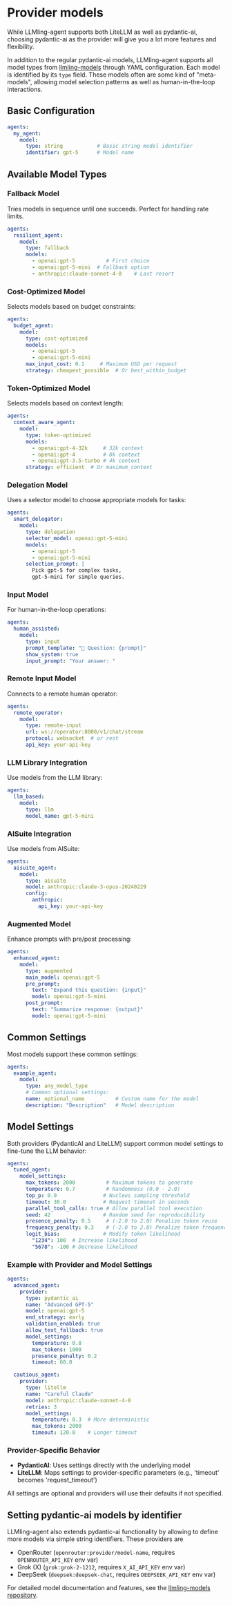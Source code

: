 # Provider models

While LLMling-agent supports both LiteLLM as well as pydantic-ai, choosing pydantic-ai
as the provider will give you a lot more features and flexibility.

In addition to the regular pydantic-ai models,
LLMling-agent supports all model types from [llmling-models](https://github.com/phil65/llmling-models) through YAML configuration. Each model is identified by its `type` field.
These models often are some kind of "meta-models", allowing model selection patterns as well
as human-in-the-loop interactions.

## Basic Configuration

```yaml
agents:
  my_agent:
    model:
      type: string           # Basic string model identifier
      identifier: gpt-5      # Model name
```

## Available Model Types

### Fallback Model

Tries models in sequence until one succeeds. Perfect for handling rate limits.

```yaml
agents:
  resilient_agent:
    model:
      type: fallback
      models:
        - openai:gpt-5          # First choice
        - openai:gpt-5-mini  # Fallback option
        - anthropic:claude-sonnet-4-0    # Last resort
```

### Cost-Optimized Model

Selects models based on budget constraints:

```yaml
agents:
  budget_agent:
    model:
      type: cost-optimized
      models:
        - openai:gpt-5
        - openai:gpt-5-mini
      max_input_cost: 0.1     # Maximum USD per request
      strategy: cheapest_possible  # Or best_within_budget
```

### Token-Optimized Model

Selects models based on context length:

```yaml
agents:
  context_aware_agent:
    model:
      type: token-optimized
      models:
        - openai:gpt-4-32k     # 32k context
        - openai:gpt-4         # 8k context
        - openai:gpt-3.5-turbo # 4k context
      strategy: efficient  # Or maximum_context
```

### Delegation Model

Uses a selector model to choose appropriate models for tasks:

```yaml
agents:
  smart_delegator:
    model:
      type: delegation
      selector_model: openai:gpt-5-mini
      models:
        - openai:gpt-5
        - openai:gpt-5-mini
      selection_prompt: |
        Pick gpt-5 for complex tasks,
        gpt-5-mini for simple queries.
```

### Input Model

For human-in-the-loop operations:

```yaml
agents:
  human_assisted:
    model:
      type: input
      prompt_template: "🤖 Question: {prompt}"
      show_system: true
      input_prompt: "Your answer: "
```

### Remote Input Model

Connects to a remote human operator:

```yaml
agents:
  remote_operator:
    model:
      type: remote-input
      url: ws://operator:8000/v1/chat/stream
      protocol: websocket  # or rest
      api_key: your-api-key
```

### LLM Library Integration

Use models from the LLM library:

```yaml
agents:
  llm_based:
    model:
      type: llm
      model_name: gpt-5-mini
```

### AISuite Integration

Use models from AISuite:

```yaml
agents:
  aisuite_agent:
    model:
      type: aisuite
      model: anthropic:claude-3-opus-20240229
      config:
        anthropic:
          api_key: your-api-key
```

### Augmented Model

Enhance prompts with pre/post processing:

```yaml
agents:
  enhanced_agent:
    model:
      type: augmented
      main_model: openai:gpt-5
      pre_prompt:
        text: "Expand this question: {input}"
        model: openai:gpt-5-mini
      post_prompt:
        text: "Summarize response: {output}"
        model: openai:gpt-5-mini
```

## Common Settings

Most models support these common settings:

```yaml
agents:
  example_agent:
    model:
      type: any_model_type
      # Common optional settings:
      name: optional_name          # Custom name for the model
      description: "Description"   # Model description
```

## Model Settings

Both providers (PydanticAI and LiteLLM) support common model settings to fine-tune the LLM behavior:

```yaml
agents:
  tuned_agent:
    model_settings:
      max_tokens: 2000          # Maximum tokens to generate
      temperature: 0.7          # Randomness (0.0 - 2.0)
      top_p: 0.9               # Nucleus sampling threshold
      timeout: 30.0            # Request timeout in seconds
      parallel_tool_calls: true # Allow parallel tool execution
      seed: 42                 # Random seed for reproducibility
      presence_penalty: 0.5     # (-2.0 to 2.0) Penalize token reuse
      frequency_penalty: 0.3    # (-2.0 to 2.0) Penalize token frequency
      logit_bias:              # Modify token likelihood
        "1234": 100  # Increase likelihood
        "5678": -100 # Decrease likelihood
```

### Example with Provider and Model Settings

```yaml
agents:
  advanced_agent:
    provider:
      type: pydantic_ai
      name: "Advanced GPT-5"
      model: openai:gpt-5
      end_strategy: early
      validation_enabled: true
      allow_text_fallback: true
      model_settings:
        temperature: 0.8
        max_tokens: 1000
        presence_penalty: 0.2
        timeout: 60.0

  cautious_agent:
    provider:
      type: litellm
      name: "Careful Claude"
      model: anthropic:claude-sonnet-4-0
      retries: 3
      model_settings:
        temperature: 0.3  # More deterministic
        max_tokens: 2000
        timeout: 120.0    # Longer timeout
```

### Provider-Specific Behavior

- **PydanticAI**: Uses settings directly with the underlying model
- **LiteLLM**: Maps settings to provider-specific parameters (e.g., 'timeout' becomes 'request_timeout')

All settings are optional and providers will use their defaults if not specified.


## Setting pydantic-ai models by identifier

LLMling-agent also extends pydantic-ai functionality by allowing to define more models via simple
string identifiers. These providers are

- OpenRouter (`openrouter:provider/model-name`, requires `OPENROUTER_API_KEY` env var)
- Grok (X) (`grok:grok-2-1212`, requires `X_AI_API_KEY` env var)
- DeepSeek (`deepsek:deepsek-chat`, requires `DEEPSEEK_API_KEY` env var)

For detailed model documentation and features, see the [llmling-models repository](https://github.com/phil65/llmling-models).
